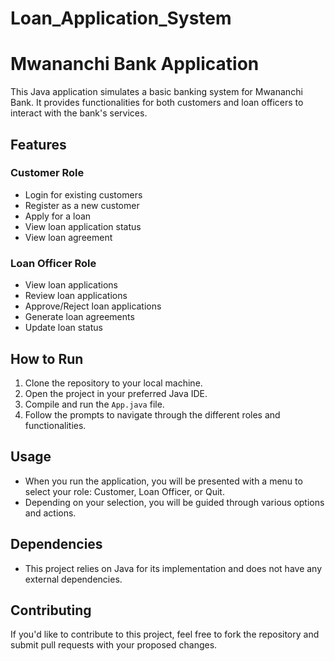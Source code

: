 # Loan_Application_System
# Mwananchi Bank Application

This Java application simulates a basic banking system for Mwananchi Bank. It provides functionalities for both customers and loan officers to interact with the bank's services.

## Features

### Customer Role
- Login for existing customers
- Register as a new customer
- Apply for a loan
- View loan application status
- View loan agreement

### Loan Officer Role
- View loan applications
- Review loan applications
- Approve/Reject loan applications
- Generate loan agreements
- Update loan status

## How to Run

1. Clone the repository to your local machine.
2. Open the project in your preferred Java IDE.
3. Compile and run the `App.java` file.
4. Follow the prompts to navigate through the different roles and functionalities.

## Usage

- When you run the application, you will be presented with a menu to select your role: Customer, Loan Officer, or Quit.
- Depending on your selection, you will be guided through various options and actions.

## Dependencies

- This project relies on Java for its implementation and does not have any external dependencies.

## Contributing

If you'd like to contribute to this project, feel free to fork the repository and submit pull requests with your proposed changes.


